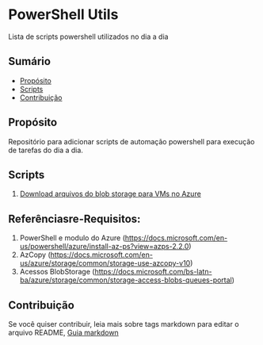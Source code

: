 # PowerShell Utils
Lista de scripts powershell utilizados no dia a dia

## Sumário
* [Propósito](#proposito)
* [Scripts](#scripts)
* [Contribuição](#contribuicao)

## Propósito
Repositório para adicionar scripts de automação powershell para execução de tarefas do dia a dia.

## Scripts
 1. [Download arquivos do blob storage para VMs no Azure](https://github.com/sidneyocirqueira/powershell-utils/blob/master/Scripts/Download%20file%20do%20blob%20storage.ps1)

## Referênciasre-Requisitos:
 1. PowerShell e modulo do Azure (https://docs.microsoft.com/en-us/powershell/azure/install-az-ps?view=azps-2.2.0)
 2. AzCopy (https://docs.microsoft.com/en-us/azure/storage/common/storage-use-azcopy-v10)
 3. Acessos BlobStorage (https://docs.microsoft.com/bs-latn-ba/azure/storage/common/storage-access-blobs-queues-portal)

## Contribuição
Se você quiser contribuir, leia mais sobre tags markdown para editar o arquivo README, [Guia markdown](https://docs.microsoft.com/en-us/azure/devops/project/wiki/markdown-guidance?view=azure-devops&viewFallbackFrom=vsts) 
